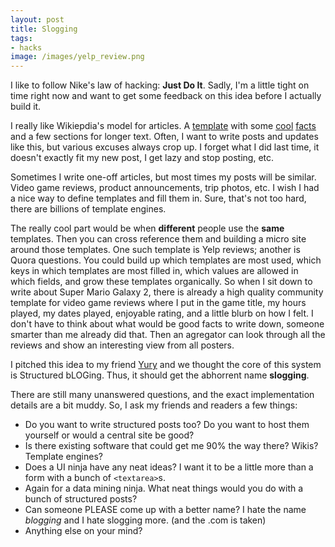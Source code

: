 ```yaml
---
layout: post
title: Slogging
tags: 
- hacks
image: /images/yelp_review.png
---
```

I like to follow Nike's law of hacking: **Just Do It**. Sadly, I'm a little tight on time right now and want to get some feedback on this idea before I actually build it.

I really like Wikiepdia's model for articles. A [template](http://en.wikipedia.org/wiki/Template:Fact) with some [cool](http://en.wikipedia.org/wiki/Monaco) [facts](http://en.wikipedia.org/wiki/1984) and a few sections for longer text. Often, I want to write posts and updates like this, but various excuses always crop up. I forget what I did last time, it doesn't exactly fit my new post, I get lazy and stop posting, etc. 

Sometimes I write one-off articles, but most times my posts will be similar. Video game reviews, product announcements, trip photos, etc. I wish I had a nice way to define templates and fill them in. Sure, that's not too hard, there are billions of template engines.

The really cool part would be when **different** people use the **same** templates. Then you can cross reference them and building a micro site around those templates. One such template is Yelp reviews; another is Quora questions. You could build up which templates are most used, which keys in which templates are most filled in, which values are allowed in which fields, and grow these templates organically. So when I sit down to write about Super Mario Galaxy 2, there is already a high quality community template for video game reviews where I put in the game title, my hours played, my dates played, enjoyable rating, and a little blurb on how I felt. I don't have to think about what would be good facts to write down, someone smarter than me already did that. Then an agregator can look through all the reviews and show an interesting view from all posters.

I pitched this idea to my friend [Yury](http://yury.name) and we thought the core of this system is Structured bLOGing. Thus, it should get the abhorrent name **slogging**.

There are still many unanswered questions, and the exact implementation details are a bit muddy. So, I ask my friends and readers a few things:

* Do you want to write structured posts too? Do you want to host them yourself or would a central site be good?
* Is there existing software that could get me 90% the way there? Wikis? Template engines?
* Does a UI ninja have any neat ideas? I want it to be a little more than a form with a bunch of `<textarea>`s.
* Again for a data mining ninja. What neat things would you do with a bunch of structured posts?
* Can someone PLEASE come up with a better name? I hate the name *blogging* and I hate slogging more. (and the .com is taken)
* Anything else on your mind?
